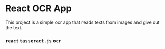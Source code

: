 # React OCR App

This project is a simple ocr app that reads texts from images and give out the text.

### `react` `tasseract.js` `ocr`

